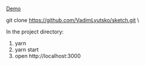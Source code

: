 [Demo](https://vadimlyutsko.github.io/sketch/)

git clone https://github.com/VadimLyutsko/sketch.git \

   In the project directory:
1. yarn
2. yarn start
3. open http://localhost:3000
